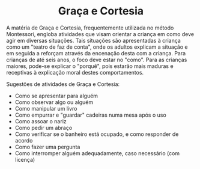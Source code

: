 <h1 align="center">Graça e Cortesia</h1>

A matéria de Graça e Cortesia, frequentemente utilizada no método Montessori, engloba atividades que visam orientar a criança em como deve agir em diversas situações. Tais situações são apresentadas à criança como um "teatro de faz de conta", onde os adultos explicam a situação e em seguida a reforçam através da encenação desta com a criança. Para crianças de até seis anos, o foco deve estar no "como". Para as crianças maiores, pode-se explicar o "porquê", pois estarão mais maduras e receptivas à explicação moral destes comportamentos.

Sugestões de atividades de Graça e Cortesia:

- Como se apresentar para alguém
- Como observar algo ou alguém
- Como manipular um livro
- Como empurrar e "guardar" cadeiras numa mesa após o uso
- Como assoar o nariz
- Como pedir um abraço
- Como verificar se o banheiro está ocupado, e como responder de acordo
- Como fazer uma pergunta
- Como interromper alguém adequadamente, caso necessário (com licença)
